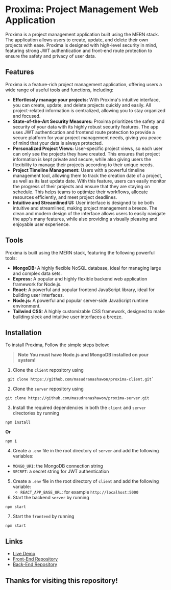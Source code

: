 # Proxima: Project Management Web Application

Proxima is a project management application built using the MERN stack. The application allows users to create, update, and delete their own projects with ease. Proxima is designed with high-level security in mind, featuring strong JWT authentication and front-end route protection to ensure the safety and privacy of user data.

## Features

Proxima is a feature-rich project management application, offering users a wide range of useful tools and functions, including:

- **Effortlessly manage your projects:** With Proxima's intuitive interface, you can create, update, and delete projects quickly and easily. All project-related information is centralized, allowing you to stay organized and focused.
- **State-of-the-Art Security Measures:** Proxima prioritizes the safety and security of your data with its highly robust security features. The app uses JWT authentication and frontend route protection to provide a secure platform for your project management needs, giving you peace of mind that your data is always protected.
- **Personalized Project Views:** User-specific project views, so each user can only see the projects they have created. This ensures that project information is kept private and secure, while also giving users the flexibility to manage their projects according to their unique needs.
- **Project Timeline Management:** Users with a powerful timeline management tool, allowing them to track the creation date of a project, as well as its last update date. With this feature, users can easily monitor the progress of their projects and ensure that they are staying on schedule. This helps teams to optimize their workflows, allocate resources efficiently, and meet project deadlines.
- **Intuitive and Streamlined UI:** User interface is designed to be both intuitive and streamlined, making project management a breeze. The clean and modern design of the interface allows users to easily navigate the app's many features, while also providing a visually pleasing and enjoyable user experience.

## Tools

Proxima is built using the MERN stack, featuring the following powerful tools:

- **MongoDB:** A highly flexible NoSQL database, ideal for managing large and complex data sets.
- **Express:** A popular and highly flexible backend web application framework for Node.js.
- **React:** A powerful and popular frontend JavaScript library, ideal for building user interfaces.
- **Node.js:** A powerful and popular server-side JavaScript runtime environment.
- **Tailwind CSS:** A highly customizable CSS framework, designed to make building sleek and intuitive user interfaces a breeze.

## Installation

To install Proxima, Follow the simple steps below:

> **Note**
> **You must have Node.js and MongoDB installed on your system!**
1. Clone the `client` repository using

```
 git clone https://github.com/masudranashawon/proxima-client.git`
```

2. Clone the `server` repository using

```
git clone https://github.com/masudranashawon/proxima-server.git
```

3. Install the required dependencies in both the `client` and `server` directories by running

```
npm install
```

**Or**

```
npm i
```

4. Create a `.env` file in the root directory of `server` and add the following variables:

- `MONGO_URI`: the MongoDB connection string
- `SECRET`: a secret string for JWT authentication

5. Create a `.env` file in the root directory of `client` and add the following variable:
   - `REACT_APP_BASE_URL`: for example `http://localhost:5000`
6. Start the backend `server` by running

```
npm start
```

7. Start the `frontend` by running

```
npm start
```

## Links

- [Live Demo](https://proxima-web.netlify.app/)
- [Front-End Repository](https://github.com/masudranashawon/proxima-client)
- [Back-End Repository](https://github.com/masudranashawon/proxima-server)

## Thanks for visiting this repository!
